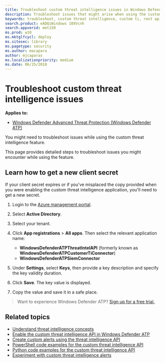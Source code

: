 ```yaml
---
title: Troubleshoot custom threat intelligence issues in Windows Defender ATP
description: Troubleshoot issues that might arise when using the custom threat intelligence feature in Windows Defender ATP.
keywords: troubleshoot, custom threat intelligence, custom ti, rest api, api, alert definitions, indicators of compromise
search.product: eADQiWindows 10XVcnh
search.appverid: met150
ms.prod: w10
ms.mktglfcycl: deploy
ms.sitesec: library
ms.pagetype: security
ms.author: macapara
author: mjcaparas
ms.localizationpriority: medium
ms.date: 06/25/2018
---
```


# Troubleshoot custom threat intelligence issues

**Applies to:**


- [Windows Defender Advanced Threat Protection (Windows Defender ATP)](https://wincom.blob.core.windows.net/documents/Windows10_Commercial_Comparison.pdf)



You might need to troubleshoot issues while using the custom threat intelligence feature.

This page provides detailed steps to troubleshoot issues you might encounter while using the feature.


## Learn how to get a new client secret
If your client secret expires or if you've misplaced the copy provided when you were enabling the custom threat intelligence application,  you'll need to get a new secret.

1. Login to the [Azure management portal](https://portal.azure.com).

2. Select **Active Directory**.

3. Select your tenant.

4. Click **App registrations** > **All apps**. Then select the relevant application name:
    - **WindowsDefenderATPThreatIntelAPI** (formerly known as **WindowsDefenderATPCustomerTiConnector**)
    - **WindowsDefenderATPSiemConnector**
    
5. Under **Settings**, select **Keys**, then provide a key description and specify the key validity duration.

6. Click **Save**. The key value is displayed.

7. Copy the value and save it in a safe place.


>Want to experience Windows Defender ATP? [Sign up for a free trial.](https://www.microsoft.com/en-us/WindowsForBusiness/windows-atp?ocid=docs-wdatp-troubleshootcustomti-belowfoldlink) 


## Related topics
- [Understand threat intelligence concepts](threat-indicator-concepts-windows-defender-advanced-threat-protection.md)
- [Enable the custom threat intelligence API in Windows Defender ATP](enable-custom-ti-windows-defender-advanced-threat-protection.md)
- [Create custom alerts using the threat intelligence API](custom-ti-api-windows-defender-advanced-threat-protection.md)
- [PowerShell code examples for the custom threat intelligence API](powershell-example-code-windows-defender-advanced-threat-protection.md)
- [Python code examples for the custom threat intelligence API](python-example-code-windows-defender-advanced-threat-protection.md)
- [Experiment with custom threat intelligence alerts](experiment-custom-ti-windows-defender-advanced-threat-protection.md)
